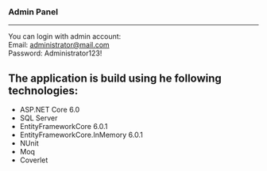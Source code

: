 ### Admin Panel
---

You can login with admin account:<br>
Email: administrator@mail.com<br>
Password: Administrator123!


## The application is build using he following technologies:

- ASP.NET Core 6.0
- SQL Server
- EntityFrameworkCore 6.0.1
- EntityFrameworkCore.InMemory 6.0.1
- NUnit
- Moq
- Coverlet